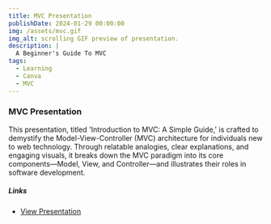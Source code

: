 ```yaml
---
title: MVC Presentation
publishDate: 2024-01-29 00:00:00
img: /assets/mvc.gif
img_alt: scrolling GIF preview of presentation.
description: |
  A Beginner's Guide To MVC
tags:
  - Learning
  - Canva
  - MVC
---
```



### MVC Presentation

This presentation, titled 'Introduction to MVC: A Simple Guide,' is crafted to demystify the Model-View-Controller (MVC) architecture for individuals new to web technology. Through relatable analogies, clear explanations, and engaging visuals, it breaks down the MVC paradigm into its core components—Model, View, and Controller—and illustrates their roles in software development. 
##### Links

- [View Presentation](https://www.canva.com/design/DAF4TPN8Zr8/IwhofFCXP_3rzDxYq7nJww/edit?utm_content=DAF4TPN8Zr8&utm_campaign=designshare&utm_medium=link2&utm_source=sharebutton)